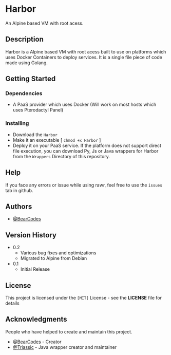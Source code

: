 # Harbor

An Alpine based VM with root acess.

## Description

Harbor is a Alpine based VM with root acess built to use on platforms which uses Docker Containers to deploy services. It is a single file piece of code made using Golang.

## Getting Started

### Dependencies

* A PaaS provider which uses Docker (Will work on most hosts which uses Pterodactyl Panel)

### Installing

* Download the `Harbor` 
* Make it an executable [ `chmod +x Harbor` ]
* Deploy it on your PaaS service. If the platform does not support direct file execution, you can download Py, Js or Java wrappers for Harbor from the `Wrappers` Directory of this repository.

## Help

If you face any errors or issue while using rawr, feel free to use the `issues` tab in github.

## Authors

* [@BearCodes](https://bearcodes.vercel.app/)


## Version History

* 0.2
    * Various bug fixes and optimizations
    * Migrated to Alpine from Debian
* 0.1
    * Initial Release

## License

This project is licensed under the `[MIT]` License - see the **LICENSE** file for details

## Acknowledgments

People who have helped to create and maintain this project.
* [@BearCodes](https://bearcodes.vercel.app/) - Creator
* [@Triassic]('') - Java wrapper creator and maintainer
